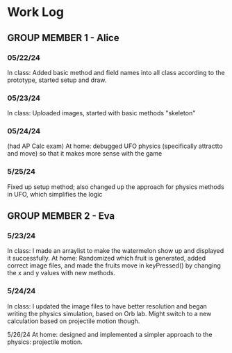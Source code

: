 # Work Log

## GROUP MEMBER 1 - Alice

### 05/22/24

In class: Added basic method and field names into all class according to the prototype, started setup and draw.

### 05/23/24

In class: Uploaded images, started with basic methods "skeleton"

### 05/24/24

(had AP Calc exam)
At home: debugged UFO physics (specifically attractto and move) so that it makes more sense with the game

### 5/25/24

Fixed up setup method; also changed up the approach for physics methods in UFO, which simplifies the logic


## GROUP MEMBER 2 - Eva

### 5/23/24

In class: I made an arraylist to make the watermelon show up and displayed it successfully.
At home: Randomized which fruit is generated, added correct image files, and made the fruits move in keyPressed() by changing the x and y values with new methods. 

### 5/24/24

In class: I updated the image files to have better resolution and began writing the physics simulation, based on Orb lab. Might switch to a new calculation based on projectile motion though. 

5/26/24
At home: designed and implemented a simpler approach to the physics: projectile motion. 